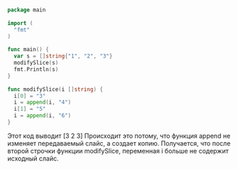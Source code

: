 #
```go
package main
 
import (
  "fmt"
)
 
func main() {
  var s = []string{"1", "2", "3"}
  modifySlice(s)
  fmt.Println(s)
}
 
func modifySlice(i []string) {
  i[0] = "3"
  i = append(i, "4")
  i[1] = "5"
  i = append(i, "6")
}
```

Этот код выводит [3 2 3]
Происходит это потому, что функция append не изменяет передаваемый слайс, а создает копию. Получается, что после второй строчки функции modifySlice, переменная i больше не содержит исходный слайс.